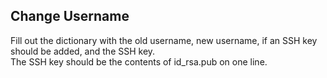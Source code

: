 ## Change Username

Fill out the dictionary with the old username, new username, if an SSH key should be added, and the SSH key.  
The SSH key should be the contents of id_rsa.pub on one line. 
